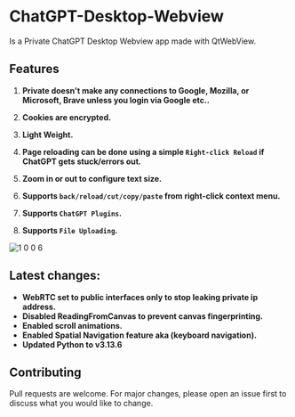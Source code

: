 # ChatGPT-Desktop-Webview
Is a Private ChatGPT Desktop Webview app made with QtWebView.
## Features


1. **Private doesn't make any connections to Google, Mozilla, or Microsoft, Brave unless you login via Google etc..**


2. **Cookies are encrypted.**


3. **Light Weight.**


4. **Page reloading can be done using a simple `Right-click Reload` if ChatGPT gets stuck/errors out.**


5. **Zoom in or out to configure text size.**


6. **Supports `back/reload/cut/copy/paste` from right-click context menu.**


7. **Supports `ChatGPT Plugins`.**


8. **Supports `File Uploading`.**


![1 0 0 6](https://github.com/7gxycn08/ChatGPT-Desktop-Webview/assets/121936658/3e0f321f-c454-4560-bc6c-9df3a1017c61)



## Latest changes:
- **WebRTC set to public interfaces only to stop leaking private ip address.**
- **Disabled ReadingFromCanvas to prevent canvas fingerprinting.**
- **Enabled scroll animations.**
- **Enabled Spatial Navigation feature aka (keyboard navigation).**
- **Updated Python to v3.13.6**


## Contributing

Pull requests are welcome. For major changes, please open an issue first
to discuss what you would like to change.
